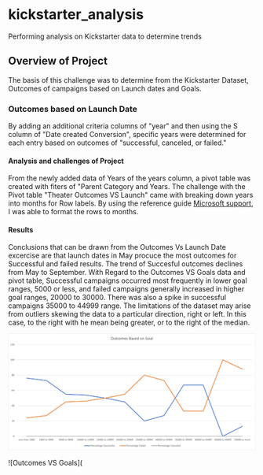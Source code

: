 # kickstarter_analysis
Performing analysis on Kickstarter data to determine trends
## Overview of Project
   The basis of this challenge was to determine from the Kickstarter Dataset, Outcomes of campaigns based on Launch dates and Goals.

###  Outcomes based on Launch Date
  By adding an additional criteria columns of "year" and then using the S column of "Date created Conversion", specific years were determined for each entry based on 
  outcomes of "successful, canceled, or failed."
  
#### Analysis and challenges of Project
From the newly added data of Years of the years column, a pivot table was created with fiters of "Parent Category and Years.
The challenge with the Pivot table "Theater Outcomes VS Launch" came with breaking down years into months for Row labels.  By using the reference guide
[Microsoft support](https://support.microsoft.com/en-us/office/group-or-ungroup-data-in-a-pivottable-c9d1ddd0-6580-47d1-82bc-c84a5a340725?ui=en-us&rs=en-us&ad=us),
I was able to format the rows to months.
#### Results
Conclusions that can be drawn from the Outcomes Vs Launch Date excercise are that launch dates in May procuce the most outcomes for Successful and failed results.  The trend of Succesful outcomes declines from May to September.
With Regard to the Outcomes VS Goals data and pivot table, Successful campaigns occurred most frequently in lower goal ranges, 5000 or less, and failed campaigns generally increased in higher goal ranges, 20000 to 30000.  There was also a spike in successful campaigns 35000 to 44999 range.
The limitations of the dataset may arise from outliers skewing the data to a particular direction, right or left.  In this case, to the right with he mean being greater, or to the right of the median.

![Outcomes Vs Launch](https://github.com/Danthx1138/kickstarter_analysis/blob/main/Resources/Outcome_VS_Goals.png)

![Outcomes VS Goals](


